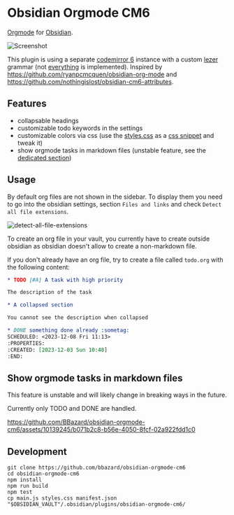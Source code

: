 # Obsidian Orgmode CM6

[Orgmode](https://orgmode.org) for [Obsidian](https://obsidian.md).

![Screenshot](https://github.com/BBazard/obsidian-orgmode-cm6/assets/10139245/527e3f78-2779-4f98-b4d8-9f18f6b3711a)

This plugin is using a separate [codemirror 6](https://codemirror.net) instance with a custom [lezer](https://lezer.codemirror.net) grammar (not [everything](https://orgmode.org/worg/org-syntax.html) is implemented).
Inspired by https://github.com/ryanpcmcquen/obsidian-org-mode and https://github.com/nothingislost/obsidian-cm6-attributes.

## Features

- collapsable headings
- customizable todo keywords in the settings
- customizable colors via css (use the [styles.css](./styles.css) as a [css snippet](https://help.obsidian.md/Extending+Obsidian/CSS+snippets) and tweak it)
- show orgmode tasks in markdown files (unstable feature, see the [dedicated section](#show-orgmode-tasks-in-markdown-files))

## Usage

By default org files are not shown in the sidebar.
To display them you need to go into the obsidian settings, section `Files and links` and check `Detect all file extensions`.

![detect-all-file-extensions](https://github.com/BBazard/obsidian-orgmode-cm6/assets/10139245/e6a91e66-295d-4057-bf80-e43dcdb8e3e7)



To create an org file in your vault, you currently have to create outside obsidian as obsidian doesn't allow to create a non-markdown file.

If you don't already have an org file, try to create a file called `todo.org` with the following content:

```org
* TODO [#A] A task with high priority

The description of the task

* A collapsed section

You cannot see the description when collapsed

* DONE something done already :sometag:
SCHEDULED: <2023-12-08 Fri 11:13>
:PROPERTIES:
:CREATED: [2023-12-03 Sun 10:48]
:END:
```

## Show orgmode tasks in markdown files

This feature is unstable and will likely change in breaking ways in the future.

Currently only TODO and DONE are handled.

https://github.com/BBazard/obsidian-orgmode-cm6/assets/10139245/b071b2c8-b56e-4050-8fcf-02a922fdd1c0

## Development

```
git clone https://github.com/bbazard/obsidian-orgmode-cm6
cd obsidian-orgmode-cm6
npm install
npm run build
npm test
cp main.js styles.css manifest.json "$OBSIDIAN_VAULT"/.obsidian/plugins/obsidian-orgmode-cm6/
```
